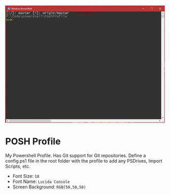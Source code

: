![](screenshot.jpg)

# POSH Profile
My Powershell Profile. Has Git support for Git repositories. Define a config.ps1 file in the root folder with the profile to add any PSDrives, Import Scripts, etc. 

* Font Size: `18`
* Font Name: `Lucida Console`
* Screen Background: `RGB(50,50,50)`